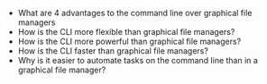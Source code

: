 * What are 4 advantages to the command line over graphical file managers
* How is the CLI more flexible than graphical file managers?
* How is the CLI more powerful than graphical file managers?
* How is the CLI faster than graphical file managers?
* Why is it easier to automate tasks on the command line than in a graphical file manager?
